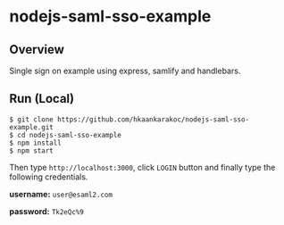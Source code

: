 # nodejs-saml-sso-example

## Overview

Single sign on example using express, samlify and handlebars.

## Run (Local)
```
$ git clone https://github.com/hkaankarakoc/nodejs-saml-sso-example.git
$ cd nodejs-saml-sso-example
$ npm install
$ npm start
```

Then type `http://localhost:3000`, click `LOGIN` button and finally type the following credentials.


**username:** `user@esaml2.com`

**password:** `Tk2eQc%9`
